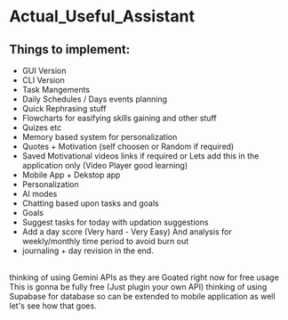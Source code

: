 # Actual_Useful_Assistant
## Things to implement:
* GUI Version
* CLI Version
* Task Mangements
* Daily Schedules / Days events planning
* Quick Rephrasing stuff
* Flowcharts for easifying skills gaining and other stuff
* Quizes etc
* Memory based system for personalization
* Quotes + Motivation (self choosen or Random if required)
* Saved Motivational videos links if required or Lets add this in the application only (Video Player good learning)
* Mobile App + Dekstop app
* Personalization
* AI modes
* Chatting based upon tasks and goals
* Goals
* Suggest tasks for today with updation suggestions
* Add a day score (Very hard - Very Easy) And analysis for weekly/monthly time period to avoid burn out
* journaling + day revision in the end.
<br>
thinking of using Gemini APIs as they are Goated right now for free usage
This is gonna be fully free (Just plugin your own API)
thinking of using Supabase for database so can be extended to mobile application as well let's see how that goes.
